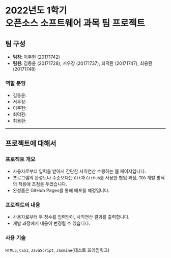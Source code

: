 # 2022년도 1학기<br>오픈소스 소프트웨어 과목 팀 프로젝트

## 팀 구성
- <strong>팀장: </strong>이주현 (20171742)
- <strong>팀원: </strong>김동윤 (20171728), 서우장 (20171737), 최덕환 (20171747), 최용환 (20171748)

### 역할 분담
- 김동윤:
- 서우장:
- 이주현: 
- 최덕환:
- 최용환:

<hr>

## 프로젝트에 대해서
### 프로젝트 개요
- 사용자로부터 입력을 받아서 간단한 사칙연산 수행하는 웹 페이지입니다.
- 프로그램의 완성도나 수준보다는 `Git`과 `GitHub`를 사용한 협업 과정, `TDD` 개발 방식의 적용에 초점을 두었습니다.
- 완성품은 GitHub Pages를 통해 배포될 예정입니다.

### 프로젝트의 내용
- 사용자로부터 두 정수를 입력받아, 사칙연산 결과를 출력합니다.
- 개발 과정에서 내용이 변경될 수 있습니다.

### 사용 기술
`HTML5`, `CSS3`, `JavaScript`, `Jasmine`(테스트 프레임워크)